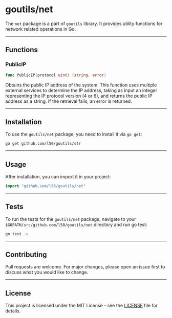 # goutils/net

The `net` package is a part of `goutils` library. It provides
utility functions for network related operations in Go.

---

## Functions

### PublicIP

```go
func PublicIP(protocol uint) (string, error)
```

Obtains the public IP address of the system. This function uses
multiple external services to determine the IP address, taking as
input an integer representing the IP protocol version (4 or 6),
and returns the public IP address as a string. If the retrieval
fails, an error is returned.

---

## Installation

To use the `goutils/net` package, you need to install it via `go get`:

```bash
go get github.com/l50/goutils/str
```

---

## Usage

After installation, you can import it in your project:

```go
import "github.com/l50/goutils/net"
```

---

## Tests

To run the tests for the `goutils/net` package, navigate to
your `$GOPATH/src/github.com/l50/goutils/net` directory
and run go test:

```bash
go test -v
```

---

## Contributing

Pull requests are welcome. For major changes, please
open an issue first to discuss what you would like to change.

---

## License

This project is licensed under the MIT License - see
the [LICENSE](../../LICENSE) file for details.
